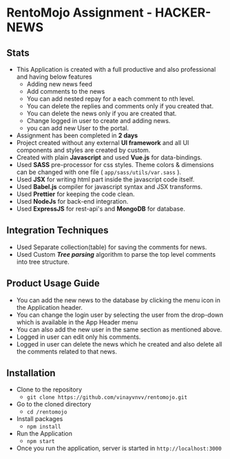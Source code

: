 # RentoMojo Assignment - HACKER-NEWS

## Stats
-  This Application is created with a full productive and also professional and having below features
	- Adding new news feed
	- Add comments to the news
	- You can add nested repay for a each comment to nth level.
	- You can delete the replies and comments only if you created that.
	- You can delete the news only if you are created that.
	- Change logged in user to create and adding news.
	- you can add new User to the portal.
 - Assignment has been completed in **2 days**
 - Project created without any external **UI framework** and all UI components and styles are created by custom.
 - Created with plain **Javascript** and used **Vue.js** for data-bindings.
 - Used **SASS** pre-processor for css styles. Theme colors & dimensions can be changed with one file ( `app/sass/utils/var.sass` ).
 - Used **JSX** for writing html part inside the javascript code itself.
 - Used **Babel.js** compiler for javascript syntax and JSX transforms.
 - Used **Prettier** for keeping the code clean.
 - Used **NodeJs** for back-end integration.
 - Used **ExpressJS** for rest-api's  and **MongoDB** for database.
 
## Integration Techniques

-  Used Separate collection(table) for saving the comments for news.
-  Used Custom ***Tree parsing*** algorithm to parse the top level comments into tree structure. 

## Product Usage Guide
-  You can add the new news to the database by clicking the menu icon in the Application header.
-  You can change the login user by selecting the user from the drop-down which is available in the App Header menu
-   You can also add the new user in the same section as mentioned above.
-   Logged in user can edit only his comments.
-   Logged in user can delete the news which he created and also delete all the comments related to that news.

## Installation

- Clone to the repository
	- `git clone https://github.com/vinayvnvv/rentomojo.git`
-   Go to the cloned directory
	-  `cd /rentomojo`
- Install packages
	-  `npm install`
- Run the Application
	-  `npm start`
- Once you run the application, server is started in `http://localhost:3000`